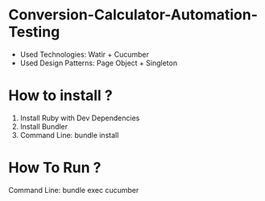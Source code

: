 # Conversion-Calculator-Automation-Testing
 * Used Technologies: Watir + Cucumber
 * Used Design Patterns: Page Object + Singleton

# How to install ? 
 1. Install Ruby with Dev Dependencies
 2. Install Bundler
 3. Command Line: bundle install

# How To Run ?
 Command Line: bundle exec cucumber
